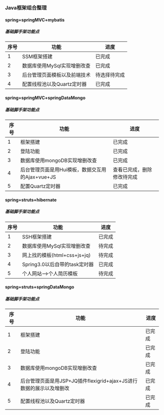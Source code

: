 ### Java框架组合整理</br>
#### spring+springMVC+mybatis
##### 基础脚手架功能点
 序号  | 功能 | 进度 
 -------| ----|------
 1 | SSM框架搭建  | 已完成
 2 | 数据库使用MySql实现增删改查  | 已完成
 3 | 后台管理页面模板以及前端技术  | 待选择待完成
 4 | 配置线程池以及Quartz定时器  | 已完成
#### spring+springMVC+springDataMongo
##### 基础脚手架功能点
 序号  | 功能 | 进度 
 -------| ----|------
 1 | 框架搭建  | 已完成
 2 | 登陆功能  | 已完成
 3 | 数据库使用mongoDB实现增删改查  | 已完成
 4 | 后台管理页面是用Hui模板，数据交互用的Ajax+vue+JS  | 查看已完成，删除修改待完成
 5 | 配置Quartz定时器  | 已完成
 
#### spring+struts+hibernate
##### 基础脚手架功能点
 序号  | 功能 | 进度 
 -------| ----|------
 1 | SSH框架搭建  | 已完成
 2 | 数据库使用MySql实现增删改查  |  待完成
 3 | 网上找的模板(html+css+js+jq)  | 待完成
 4 | Spring3.0以后自带的task定时器  | 已完成
 5 | 个人网站-->个人简历模板  | 待完成
#### spring+struts+springDataMongo
##### 基础脚手架功能点
  序号  | 功能 | 进度 
 -------| ----|------
 1 | 框架搭建  | 已完成
 2 | 登陆功能  | 已完成
 3 | 数据库使用mongoDB实现增删改查  | 已完成
 4 | 后台管理页面是用JSP+JQ插件flexigrid+ajax+JS进行数据的展示以及增删改  | 已完成
 5 | 配置线程池以及Quartz定时器  | 已完成

 
